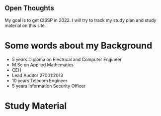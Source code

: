 ## Open Thoughts

My goal is to get CISSP in 2022. I will try to track my study plan and study material on this site. 

# Some words about my Background
- 5 years Diploma on Electrical and Computer Engineer
- M.Sc on Applied Mathematics
- CEH
- Lead Auditor 27001:2013
- 10 years Telecom Engineer
- 5 years Information Security Officer

# Study Material
